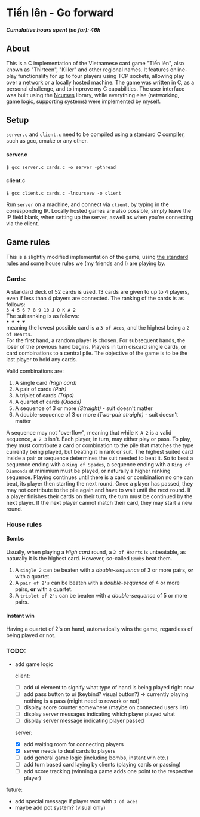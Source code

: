 Tiến lên - Go forward
========
##### Cumulative hours spent (so far): 46h
## About
This is a C implementation of the Vietnamese card game "Tiến lên", also known as "Thirteen", "Killer" and other regional names. It features online-play functionality for up to four players using TCP sockets, allowing play over a network or a locally hosted machine.
The game was written in C, as a personal challenge, and to improve my C capabilities. The user interface was built using the [Ncurses](https://invisible-island.net/ncurses/) library, while everything else (networking, game logic, supporting systems) were implemented by myself.

## Setup
`server.c` and `client.c` need to be compiled using a standard C compiler, such as gcc, cmake or any other.   
#### server.c
`$ gcc server.c cards.c -o server -pthread`

#### client.c
`$ gcc client.c cards.c -lncursesw -o client`  

Run `server` on a machine, and connect via `client`, by typing in the corresponding IP. Locally hosted games are also possible, simply leave the IP field blank, when setting up the server, aswell as when you're connecting via the client.

## Game rules
This is a slightly modified implementation of the game, using [the standard rules](https://en.wikipedia.org/wiki/Ti%E1%BA%BFn_l%C3%AAn) and some house rules we (my friends and I) are playing by.
### Cards:
A standard deck of 52 cards is used. 13 cards are given to up to 4 players, even if less than 4 players are connected. The ranking of the cards is as follows:  
`3 4 5 6 7 8 9 10 J Q K A 2`  
The suit ranking is as follows:  
`♠ ♣ ♦ ♥`  
meaning the lowest possible card is a `3 of Aces`, and the highest being a `2 of Hearts`.  
For the first hand, a random player is chosen. For subsequent hands, the loser of the previous hand begins. Players in turn discard single cards, or card combinations to a central pile. The objective of the game is to be the last player to hold any cards.  
  
Valid combinations are:
1. A single card *(High card)*
2. A pair of cards *(Pair)*
3. A triplet of cards *(Trips)*
4. A quartet of cards *(Quads)*
5. A sequence of 3 or more *(Straight)* - suit doesn't matter
6. A double-sequence of 3 or more *(Two-pair straight)* - suit doesn't matter

A sequence may not "overflow", meaning that while `K A 2` is a valid sequence, `A 2 3` isn't.
Each player, in turn, may either play or pass. To play, they must contribute a card or combination to the pile that matches the type currently being played, but beating it in rank or suit. The highest suited card inside a pair or sequence determines the suit needed to beat it. So to beat a sequence ending with a `King of Spades`, a sequence ending with a `King of Diamonds` at minimium must be played, or naturally a higher ranking sequence.
Playing continues until there is a card or combination no one can beat, its player then starting the next round. Once a player has passed, they may not contribute to the pile again and have to wait until the next round. 
If a player finishes their cards on their turn, the turn must be continued by the next player. If the next player cannot match their card, they may start a new round.

### House rules

#### Bombs
Usually, when playing a *High card* round, a `2 of Hearts` is unbeatable, as naturally it is the highest card. However, so-called `Bombs` beat them.
1. A `single 2` can be beaten with a *double-sequence* of 3 or more pairs, **or** with a quartet.
2. A `pair of 2's` can be beaten with a *double-sequence* of 4 or more pairs, **or** with a quartet.
3. A `triplet of 2's` can be beaten with a *double-sequence* of 5 or more pairs.

#### Instant win
Having a quartet of 2's on hand, automatically wins the game, regardless of being played or not.

### TODO:
- add game logic
  
  client:
  - [ ] add ui element to signify what type of hand is being played right now
  - [ ] add pass button to ui (keybind? visual button?) -> currently playing nothing is a pass (might need to rework or not)
  - [ ] display score counter somewhere (maybe on connected users list)
  - [ ] display server messages indicating which player played what
  - [ ] display server message indicating player passed

  server:
  - [X] add waiting room for connecting players
  - [X] server needs to deal cards to players
  - [ ] add general game logic (including bombs, instant win etc.)
  - [ ] add turn based card laying by clients (playing cards or passing)
  - [ ] add score tracking (winning a game adds one point to the respective player)

future:
  - add special message if player won with `3 of aces`
  - maybe add pot system? (visual only)


